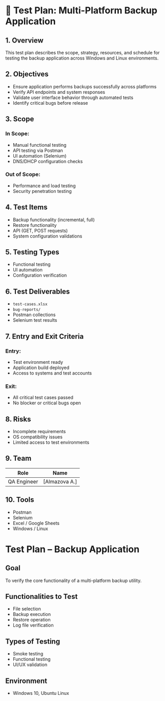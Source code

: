 # 🧪 Test Plan: Multi-Platform Backup Application

## 1. Overview
This test plan describes the scope, strategy, resources, and schedule for testing the backup application across Windows and Linux environments.

## 2. Objectives
- Ensure application performs backups successfully across platforms
- Verify API endpoints and system responses
- Validate user interface behavior through automated tests
- Identify critical bugs before release

## 3. Scope
### In Scope:
- Manual functional testing
- API testing via Postman
- UI automation (Selenium)
- DNS/DHCP configuration checks

### Out of Scope:
- Performance and load testing
- Security penetration testing

## 4. Test Items
- Backup functionality (incremental, full)
- Restore functionality
- API (GET, POST requests)
- System configuration validations

## 5. Testing Types
- Functional testing
- UI automation
- Configuration verification

## 6. Test Deliverables
- `test-cases.xlsx`
- `bug-reports/`
- Postman collections
- Selenium test results

## 7. Entry and Exit Criteria
### Entry:
- Test environment ready
- Application build deployed
- Access to systems and test accounts

### Exit:
- All critical test cases passed
- No blocker or critical bugs open

## 8. Risks
- Incomplete requirements
- OS compatibility issues
- Limited access to test environments

## 9. Team
| Role         | Name            |
|--------------|-----------------|
| QA Engineer  | [Almazova A.]   |

## 10. Tools
- Postman
- Selenium
- Excel / Google Sheets
- Windows / Linux
# Test Plan – Backup Application

## Goal
To verify the core functionality of a multi-platform backup utility.

## Functionalities to Test
- File selection
- Backup execution
- Restore operation
- Log file verification

## Types of Testing
- Smoke testing
- Functional testing
- UI/UX validation

## Environment
- Windows 10, Ubuntu Linux
